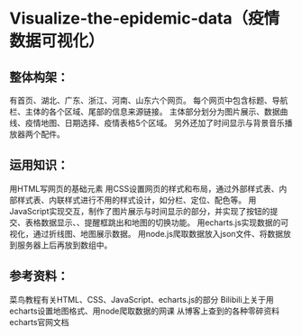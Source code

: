 # Visualize-the-epidemic-data（疫情数据可视化）

## 整体构架：

有首页、湖北、广东、浙江、河南、山东六个网页。
每个网页中包含标题、导航栏、主体的各个区域、尾部的信息来源链接。
主体部分划分为图片展示、数据曲线、疫情地图、日期选择、疫情表格5个区域。
另外还加了时间显示与背景音乐播放器两个配件。


## 运用知识：

用HTML写网页的基础元素
用CSS设置网页的样式和布局，通过外部样式表、内部样式表、内联样式进行不用的样式设计，如分栏、定位、配色等。
用JavaScript实现交互，制作了图片展示与时间显示的部分，并实现了按钮的提交、表格数据显示、、提醒框跳出和地图的切换功能。
用echarts.js实现数据的可视化，通过折线图、地图展示数据。
用node.js爬取数据放入json文件、将数据放到服务器上后再放到数组中。


## 参考资料：

菜鸟教程有关HTML、CSS、JavaScript、echarts.js的部分
Bilibili上关于用echarts设置地图格式、用node爬取数据的网课
从博客上查到的各种零碎资料
echarts官网文档
